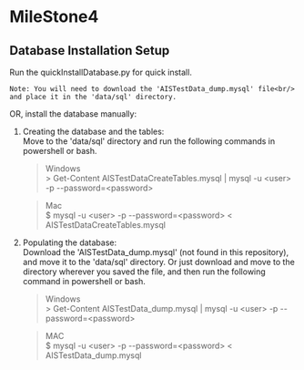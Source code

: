 # MileStone4

## Database Installation Setup 

Run the quickInstallDatabase.py for quick install.<br/>

    Note: You will need to download the 'AISTestData_dump.mysql' file<br/>
    and place it in the 'data/sql' directory.

OR, install the database manually:

1. Creating the database and the tables:<br/>
Move to the 'data/sql' directory and run the following commands in powershell or bash.
    >Windows<br/>
    \> Get-Content AISTestDataCreateTables.mysql | mysql -u \<user> -p --password=\<password>
    
    >Mac<br/>
    >$ mysql -u \<user> -p --password=\<password> < AISTestDataCreateTables.mysql

2. Populating the database:<br/>
Download the 'AISTestData_dump.mysql' (not found in this repository), and move it to the 'data/sql' directory.
Or just download and move to the directory wherever you saved the file, and then run the following command in powershell or bash.
    >Windows<br/>
    \> Get-Content AISTestData_dump.mysql | mysql -u \<user> -p --password=\<password>
    
    >MAC<br/>
    $ mysql -u \<user> -p --password=\<password> < AISTestData_dump.mysql





















